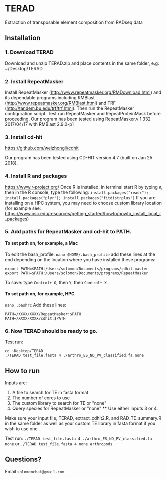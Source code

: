 # TERAD
Extraction of transposable element composition from RADseq data

## Installation

### 1. Download TERAD
Download and unzip TERAD.zip and place contents in the same folder, e.g. ~/Desktop/TERAD

###  2. Install RepeatMasker 
Install RepeatMasker (http://www.repeatmasker.org/RMDownload.html) and its dependable programs including RMBlast (http://www.repeatmasker.org/RMBlast.html) and TRF (http://tandem.bu.edu/trf/trf.html). 
Then run the RepeatMasker configuration script. 
Test run RepeatMasker and RepeatProteinMask before proceeding.
Our program has been tested using RepeatMasker,v 1.332 2017/04/17 with RMBlast 2.9.0-p1

### 3. Install cd-hit 
https://github.com/weizhongli/cdhit

Our program has been tested using CD-HIT version 4.7 (built on Jan 25 2018).

### 4. Install R and packages
https://www.r-project.org/ 
Once R is installed, in terminal start R by typing `R`, then in the R console, type the following:
`install.packages("readr"); install.packages("plyr"); install.packages("fitdistrplus")`
If you are installing on a HPC system, you may need to choose custom library location (for example see: https://www.osc.edu/resources/getting_started/howto/howto_install_local_r_packages)

### 5. Add paths for RepeatMasker and cd-hit to PATH.
#### To set path on, for example, a Mac
To edit the bash_profile: `nano $HOME/.bash_profile`
add these lines at the end depending on the location where you have installed these programs: 
```
export PATH=$PATH:/Users/solomon/Documents/programs/cdhit-master
export PATH=$PATH:/Users/solomon/Documents/programs/RepeatMasker
```
To save: type `Control+ O`, then `Y`, then `Control+ X`

#### To set path on, for example, HPC
`nano .bashrc`
Add these lines:
```
PATH=/XXXX/XXXX/RepeatMasker:$PATH
PATH=/XXXX/XXXX/cdhit:$PATH
```

### 6. Now TERAD should be ready to go.
Test run:
```
cd ~Desktop/TERAD
./TERAD test_file.fasta 4 ./arthro_ES_ND_PV_classified.fa none
```

## How to run
Inputs are:
1. A file to search for TE in fasta format
2. The number of cores to use
3. The custom library to search for TE or "none"
4. Query species for RepeatMasker or "none"
** Use either inputs 3 or 4. 
 
Make sure your input file, TERAD, extract_cdhit2.R, and RAD_TE_summary.R in the same folder as well as your custom TE library in fasta format if you wish to use one.

Test run:
`./TERAD test_file.fasta 4 ./arthro_ES_ND_PV_classified.fa none`
 or 
`./TERAD test_file.fasta 4 none arthropods`

## Questions?
Email `solomonchak@gmail.com`
